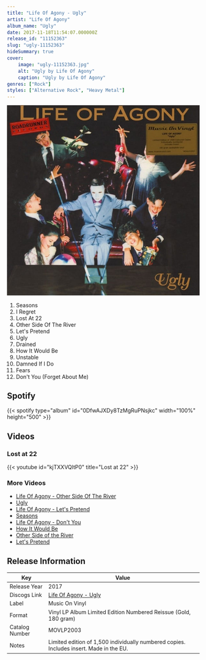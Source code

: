 ```yaml
---
title: "Life Of Agony - Ugly"
artist: "Life Of Agony"
album_name: "Ugly"
date: 2017-11-18T11:54:07.000000Z
release_id: "11152363"
slug: "ugly-11152363"
hideSummary: true
cover:
    image: "ugly-11152363.jpg"
    alt: "Ugly by Life Of Agony"
    caption: "Ugly by Life Of Agony"
genres: ["Rock"]
styles: ["Alternative Rock", "Heavy Metal"]
---
```


![Ugly by Life Of Agony](ugly-11152363.jpg)

<!-- section break -->

1. Seasons
2. I Regret
3. Lost At 22
4. Other Side Of The River
5. Let's Pretend
6. Ugly
7. Drained
8. How It Would Be
9. Unstable
10. Damned If I Do
11. Fears
12. Don't You (Forget About Me)

<!-- section break -->


## Spotify
{{< spotify type="album" id="0DfwAJXDy8TzMgRuPNsjkc" width="100%" height="500" >}}



## Videos
### Lost at 22
{{< youtube id="kjTXXVQltP0" title="Lost at 22" >}}<br>

### More Videos

- [Life Of Agony - Other Side Of The River](https://www.youtube.com/watch?v=xNU60NaUad0)
- [Ugly](https://www.youtube.com/watch?v=GP5cCDK5em4)
- [Life Of Agony - Let's Pretend](https://www.youtube.com/watch?v=7HbBqtLCQcA)
- [Seasons](https://www.youtube.com/watch?v=3Mi07oOSE7Y)
- [Life Of Agony - Don't You](https://www.youtube.com/watch?v=aETJgnyY5Z0)
- [How It Would Be](https://www.youtube.com/watch?v=AxCttqLFM7E)
- [Other Side of the River](https://www.youtube.com/watch?v=bT136PsORQs)
- [Let's Pretend](https://www.youtube.com/watch?v=ddbThTyGJwQ)


## Release Information
|  Key           | Value                                                |
| ---------------| ---------------------------------------------------- |
| Release Year   | 2017                                   |
| Discogs Link   | [Life Of Agony - Ugly](https://www.discogs.com/release/11152363-Life-Of-Agony-Ugly) |
| Label          | Music On Vinyl |
| Format         | Vinyl LP Album Limited Edition Numbered Reissue (Gold, 180 gram) |
| Catalog Number | MOVLP2003 |
| Notes | Limited edition of 1,500 individually numbered copies. Includes insert.  Made in the EU. |